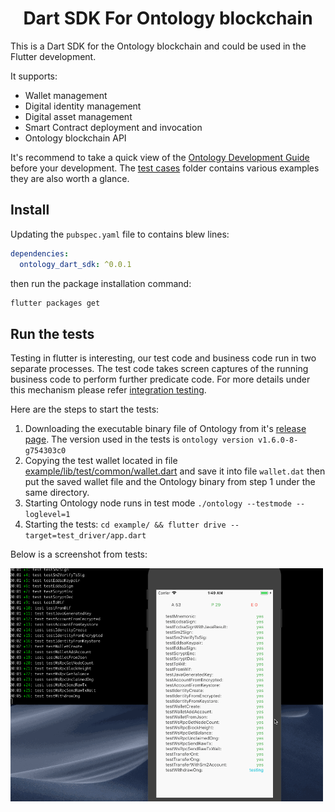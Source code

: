 <h1 align="center">Dart SDK For Ontology blockchain</h1>

This is a Dart SDK for the Ontology blockchain and could be used in the Flutter development.

It supports:

* Wallet management
* Digital identity management
* Digital asset management
* Smart Contract deployment and invocation
* Ontology blockchain API

It's recommend to take a quick view of the [Ontology Development Guide](https://dev-docs.ont.io/#/docs-en/SDKs/00-overview) before your development. The [test cases](example/lib/test/cases) folder contains various examples they are also worth a glance.

## Install

Updating the `pubspec.yaml` file to contains blew lines:

```yaml
dependencies:
  ontology_dart_sdk: ^0.0.1
```

then run the package installation command:

```bash
flutter packages get
```

## Run the tests

Testing in flutter is interesting, our test code and business code run in two separate processes. The test code takes  screen captures of the running business code to perform further predicate code. For more details under this mechanism please refer [integration testing](https://flutter.dev/docs/cookbook/testing/integration/introduction).

Here are the steps to start the tests:

1. Downloading the executable binary file of Ontology from it's [release page](https://github.com/ontio/ontology/releases). The version used in the tests is `ontology version v1.6.0-8-g754303c0`
2. Copying the test wallet located in file [example/lib/test/common/wallet.dart](example/lib/test/common/wallet.dart) and save it into file `wallet.dat` then put the saved wallet file and the Ontology binary from step 1 under the same directory.
3. Starting Ontology node runs in test mode `./ontology --testmode --loglevel=1`
4. Starting the tests: `cd example/ && flutter drive --target=test_driver/app.dart`

Below is a screenshot from tests:

<img src="doc/img/tests.gif" width="500">